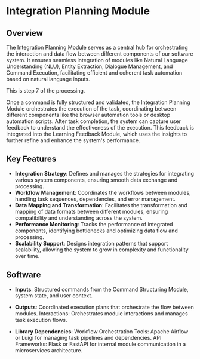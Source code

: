# Integration Planning Module

## Overview
The Integration Planning Module serves as a central hub for orchestrating the interaction and data flow between different components of our software system. It ensures seamless integration of modules like Natural Language Understanding (NLU), Entity Extraction, Dialogue Management, and Command Execution, facilitating efficient and coherent task automation based on natural language inputs.

This is step 7 of the processing.

Once a command is fully structured and validated, the Integration Planning Module orchestrates the execution of the task, coordinating between different components like the browser automation tools or desktop automation scripts. After task completion, the system can capture user feedback to understand the effectiveness of the execution. This feedback is integrated into the Learning Feedback Module, which uses the insights to further refine and enhance the system's performance.

## Key Features
- **Integration Strategy**: Defines and manages the strategies for integrating various system components, ensuring smooth data exchange and processing.
- **Workflow Management**: Coordinates the workflows between modules, handling task sequences, dependencies, and error management.
- **Data Mapping and Transformation**: Facilitates the transformation and mapping of data formats between different modules, ensuring compatibility and understanding across the system.
- **Performance Monitoring**: Tracks the performance of integrated components, identifying bottlenecks and optimizing data flow and processing.
- **Scalability Support**: Designs integration patterns that support scalability, allowing the system to grow in complexity and functionality over time.

## Software
- **Inputs**: Structured commands from the Command Structuring Module, system state, and user context.

- **Outputs**: Coordinated execution plans that orchestrate the flow between modules.
Interactions: Orchestrates module interactions and manages task execution flows.

- **Library Dependencies**: Workflow Orchestration Tools: Apache Airflow or Luigi for managing task pipelines and dependencies.
API Frameworks: Flask or FastAPI for internal module communication in a microservices architecture.
